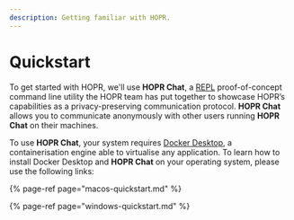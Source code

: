 ```yaml
---
description: Getting familiar with HOPR.
---
```


# Quickstart

To get started with HOPR, we'll use **HOPR Chat**, a [REPL](https://en.wikipedia.org/wiki/Read%E2%80%93eval%E2%80%93print_loop) proof-of-concept command line utility the HOPR team has put together to showcase HOPR’s capabilities as a privacy-preserving communication protocol. **HOPR Chat** allows you to communicate anonymously with other users running **HOPR Chat** on their machines.

To use **HOPR Chat**, your system requires [Docker Desktop](https://www.docker.com/products/docker-desktop), a containerisation engine able to virtualise any application. To learn how to install Docker Desktop and **HOPR Chat** on your operating system, please use the following links:

{% page-ref page="macos-quickstart.md" %}

{% page-ref page="windows-quickstart.md" %}


